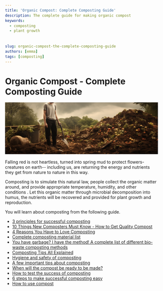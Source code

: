 ```yaml
---
title: 'Organic Compost: Complete Composting Guide'
description: The complete guide for making organic compost
keywords:
  - composting
  - plant growth


slug: organic-compost-the-complete-composting-guide
authors: [emma]
tags: [composting]
---
```


# Organic Compost - Complete Composting Guide


![](./img/img.png)

Falling red is not heartless, turned into spring mud to protect flowers-creatures on earth-- including us, are returning 
the energy and nutrients they get from nature to nature in this way.

Composting is to simulate this natural law, people collect the organic matter around, and provide appropriate temperature,
humidity, and other conditions . Let this organic matter through microbial decomposition into humus, the nutrients will 
be recovered and provided for plant growth and reproduction.

You will learn about composting from the following guide.

- [3 principles for successful composting](/blog/3-principles-for-successful-composting)
- [10 Things New Composters Must Know - How to Get Quality Compost](/blog/10-things-new-composters-must-know-how-to-get-quality-compost)
- [4 Reasons You Have to Love Composting](/blog/4-reasons-you-have-to-love-composting)
- [Complete composting material list](/blog/complete-composting-material-list#shredded-tree-and-hedge-branches-and-leaves)
- [You have garbage? I have the method! A complete list of different bio-waste composting methods](/blog/a-complete-list-of-different-biowaste-composting-methods)
- [Composting Tips All Explained](/blog/composting-tips-all-explained)
- [Hygiene and safety of composting](/blog/hygiene-and-safety-of-composting)
- [A few important tips about composting](/blog/a-few-important-tips-about-composting)
- [When will the compost be ready to be made?](/blog/when-will-the-compost-be-ready-to-be-made)
- [How to test the success of composting](/blog/how-to-test-the-success-of-composting)
- [6 steps to make successful composting easy](/blog/6-steps-to-make-successful-composting-easy)
- [How to use compost](/blog/how-to-use-compost)
